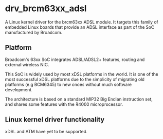 # drv_brcm63xx_adsl

A Linux kernel driver for the brcm63xx ADSL module.
It targets this family of embedded Linux boards that provide an ADSL interface
as part of the SoC manufactured by Broadcom.

## Platform

Broadcom's 63xx SoC integrates ADSL/ADSL2+ features, routing and external
wireless NIC.

This SoC is widely used by most xDSL platforms in the world. It is one of
the most successful xDSL platforms due to the simplicity of migrating old
platforms (e.g BCM6345) to new onoes without much software development.

The architecture is based on a standard MIP32 Big Endian instruction set, and
shares some features with the R4000 microprocessor.

## Linux kernel driver functionality

xDSL and ATM have yet to be supported.

